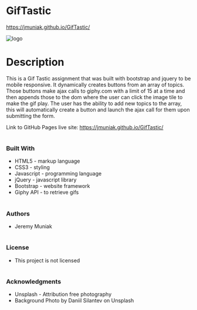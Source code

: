 # GifTastic

https://jmuniak.github.io/GifTastic/

![logo](assets/images/GifTastic.png)



# Description
This is a Gif Tastic assignment that was built with bootstrap and jquery to be mobile responsive. It dynamically creates buttons from an array of topics. Those buttons make ajax calls to giphy.com with a limit of 15 at a time and then appends those to the dom where the user can click the image tile to make the gif play. The user has the ability to add new topics to the array, this will automatically create a button and launch the ajax call for them upon submitting the form. 

Link to GitHub Pages live site: https://jmuniak.github.io/GifTastic/
#

### Built With
* HTML5 - markup language
* CSS3 - styling
* Javascript - programming language
* jQuery - javascript library
* Bootstrap - website framework
* Giphy API - to retrieve gifs
#

### Authors
* Jeremy Muniak
#

### License
* This project is not licensed
#

### Acknowledgments
* Unsplash - Attribution free photography
* Background Photo by Daniil Silantev on Unsplash
#

